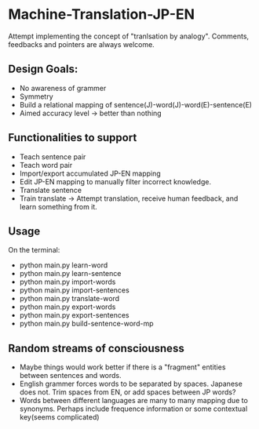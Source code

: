 # Machine-Translation-JP-EN
Attempt implementing the concept of "tranlsation by analogy".
Comments, feedbacks and pointers are always welcome.

## Design Goals:
- No awareness of grammer
- Symmetry 
- Build a relational mapping of sentence(J)-word(J)-word(E)-sentence(E)
- Aimed accuracy level -> better than nothing

## Functionalities to support
- Teach sentence pair
- Teach word pair
- Import/export accumulated JP-EN mapping
- Edit JP-EN mapping to manually filter incorrect knowledge.
- Translate sentence
- Train translate -> Attempt translation, receive human feedback, and learn something from it.

## Usage
On the terminal:
- python main.py learn-word <English Word> <Japanese Word>
- python main.py learn-sentence <English Sentence> <Japanese Sentence>
- python main.py import-words <CSV with word pairs>
- python main.py import-sentences <Text file with sentence pairs>
- python main.py translate-word <direction> <word>
- python main.py export-words <csv destination>
- python main.py export-sentences <txt file destination>
- python main.py build-sentence-word-mp
  

## Random streams of consciousness
- Maybe things would work better if there is a "fragment" entities between sentences and words.
- English grammer forces words to be separated by spaces. Japanese does not. Trim spaces from EN, or add spaces between JP words?
- Words between different languages are many to many mapping due to synonyms. Perhaps include frequence information or some contextual key(seems complicated)
